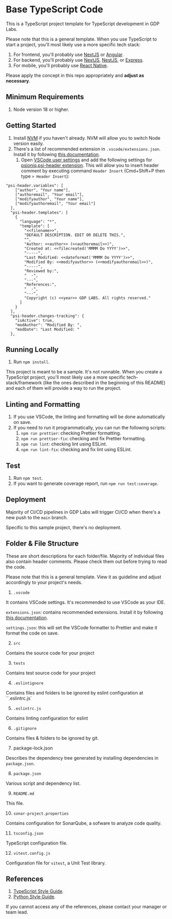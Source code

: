 # Base TypeScript Code

This is a TypeScript project template for TypeScript development in GDP Labs.

Please note that this is a general template. When you use TypeScript to start a project, you'll most likely use a more specific tech stack:

1. For frontend, you'll probably use [NextJS](https://nextjs.org) or [Angular](https://angular.io/).
2. For backend, you'll probably use [NextJS](https://nextjs.org), [NestJS](https://nestjs.com/), or [Express](https://expressjs.com/).
3. For mobile, you'll probably use [React Native](https://reactnative.dev/).

Please apply the concept in this repo appropriately and **adjust as necessary**.

## Minimum Requirements

1. Node version 18 or higher.

## Getting Started

1. Install [NVM](https://github.com/nvm-sh/nvm) if you haven't already. NVM will allow you to switch Node version easily.
2. There's a list of recommended extension in `.vscode/extensions.json`. Install it by following [this documentation](https://code.visualstudio.com/docs/editor/extension-marketplace#_recommended-extensions).
   1. Open [VSCode user settings](https://code.visualstudio.com/docs/getstarted/settings) and add the following settings for [psioniq.psi-header extension](https://marketplace.visualstudio.com/items?itemName=psioniq.psi-header). This will allow you to insert header comment by executing command `Header Insert` (Cmd+Shift+P then type `> Header Insert`):

```
"psi-header.variables": [
    ["author", "Your name"],
    ["authoremail", "Your email"],
    ["modifyauthor", "Your name"],
    ["modifyauthoremail", "Your email"]
  ],
  "psi-header.templates": [
    {
      "language": "*",
      "template": [
        "<<filename>>",
        "DEFAULT DESCRIPTION. EDIT OR DELETE THIS.",
        "",
        "Author: <<author>> (<<authoremail>>)",
        "Created at: <<filecreated('MMMM Do YYYY')>>",
        "-----",
        "Last Modified: <<dateformat('MMMM Do YYYY')>>",
        "Modified By: <<modifyauthor>> (<<modifyauthoremail>>)",
        "-----",
        "Reviewed by:",
        "  -",
        "---",
        "References:",
        "  -",
        "---",
        "Copyright (c) <<year>> GDP LABS. All rights reserved."
      ]
    }
  ],
  "psi-header.changes-tracking": {
    "isActive": true,
    "modAuthor": "Modified By: ",
    "modDate": "Last Modified: "
  },
```

## Running Locally

1. Run `npm install`.

This project is meant to be a sample. It's not runnable. When you create a TypeScript project, you'll most likely use a more specific tech-stack/framework (like the ones described in the beginning of this README) and each of them will provide a way to run the project.

## Linting and Formatting

1. If you use VSCode, the linting and formatting will be done automatically on save.
2. If you need to run it programmatically, you can run the following scripts:
   1. `npm run prettier`: checking Prettier formatting.
   2. `npm run prettier-fix`: checking and fix Prettier formatting.
   3. `npm run lint`: checking lint using ESLint.
   4. `npm run lint-fix`: checking and fix lint using ESLint.

## Test

1. Run `npm test`.
2. If you want to generate coverage report, run `npm run test:coverage`.

## Deployment

Majority of CI/CD pipelines in GDP Labs will trigger CI/CD when there's a new push to the `main` branch.

Specific to this sample project, there's no deployment.

## Folder & File Structure

These are short descriptions for each folder/file. Majority of individual files also contain header comments. Please check them out before trying to read the code.

Please note that this is a general template. View it as guideline and adjust accordingly to your project's needs.

1. `.vscode`

It contains VSCode settings. It's recommended to use VSCode as your IDE.

`extensions.json`: contains recommended extensions. Install it by following [this documentation](https://code.visualstudio.com/docs/editor/extension-marketplace#_recommended-extensions).

`settings.json`: this will set the VSCode formatter to Prettier and make it format the code on save.

2. `src`

Contains the source code for your project

3. `tests`

Contains test source code for your project

4. `.eslintignore`

Contains files and folders to be ignored by eslint configuration at ``.eslintrc.js`

5. `.eslintrc.js`

Contains linting configuration for eslint

6. `.gitignore`

Contains files & folders to be ignored by git.

7. package-lock.json

Describes the dependency tree generated by installing dependencies in `package.json`.

8. `package.json`

Various script and dependency list.

9. `README.md`

This file.

10. `sonar-project.properties`

Contains configuration for SonarQube, a sofware to analyze code quality.

11. `tsconfig.json`

TypeScript configuration file.

12. `vitest.config.js`

Configuration file for `vitest`, a Unit Test library.

## References

1. [TypeScript Style Guide](https://docs.google.com/document/d/1LNgP9RUv2XILrLHE1Vto2TfbraA6CaOBq4TtzFmfDzc).
2. [Python Style Guide](https://docs.google.com/document/d/1uRggCrHnVfDPBnG641FyQBwUwLoFw0kTzNqRm92vUwM).

If you cannot access any of the references, please contact your manager or team lead.
